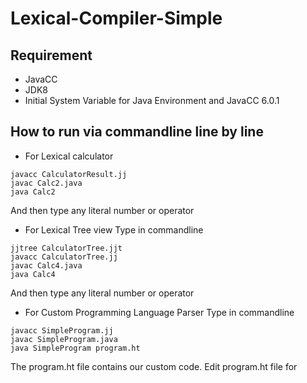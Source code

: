 # Lexical-Compiler-Simple
## Requirement
- JavaCC
- JDK8
- Initial System Variable for Java Environment and JavaCC 6.0.1

## How to run via commandline line by line
- For Lexical calculator
```
javacc CalculatorResult.jj
javac Calc2.java
java Calc2
```
And then type any literal number or operator

- For Lexical Tree view
Type in commandline
```
jjtree CalculatorTree.jjt
javacc CalculatorTree.jj
javac Calc4.java
java Calc4
```
And then type any literal number or operator

- For Custom Programming Language Parser
Type in commandline
```
javacc SimpleProgram.jj
javac SimpleProgram.java
java SimpleProgram program.ht
```
The program.ht file contains our custom code. Edit program.ht file for 
